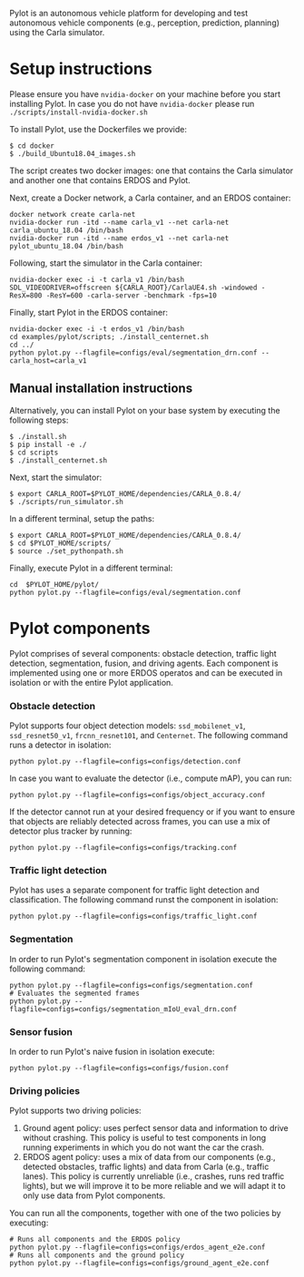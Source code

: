 Pylot is an autonomous vehicle platform for developing and test autonomous
vehicle components (e.g., perception, prediction, planning) using the
Carla simulator.

# Setup instructions
Please ensure you have `nvidia-docker` on your machine before you start installing Pylot.
In case you do not have `nvidia-docker` please run ```./scripts/install-nvidia-docker.sh```

To install Pylot, use the Dockerfiles we provide:

```console
$ cd docker
$ ./build_Ubuntu18.04_images.sh
```

The script creates two docker images: one that contains the Carla simulator and
another one that contains ERDOS and Pylot.

Next, create a Docker network, a Carla container, and an ERDOS container:

```console
docker network create carla-net
nvidia-docker run -itd --name carla_v1 --net carla-net carla_ubuntu_18.04 /bin/bash
nvidia-docker run -itd --name erdos_v1 --net carla-net pylot_ubuntu_18.04 /bin/bash
```

Following, start the simulator in the Carla container:

```console
nvidia-docker exec -i -t carla_v1 /bin/bash
SDL_VIDEODRIVER=offscreen ${CARLA_ROOT}/CarlaUE4.sh -windowed -ResX=800 -ResY=600 -carla-server -benchmark -fps=10
```

Finally, start Pylot in the ERDOS container:

```console
nvidia-docker exec -i -t erdos_v1 /bin/bash
cd examples/pylot/scripts; ./install_centernet.sh
cd ../
python pylot.py --flagfile=configs/eval/segmentation_drn.conf --carla_host=carla_v1
```

## Manual installation instructions
Alternatively, you can install Pylot on your base system by executing the
following steps:

```console
$ ./install.sh
$ pip install -e ./
$ cd scripts
$ ./install_centernet.sh
```

Next, start the simulator:
```console
$ export CARLA_ROOT=$PYLOT_HOME/dependencies/CARLA_0.8.4/
$ ./scripts/run_simulator.sh
```

In a different terminal, setup the paths:
```console
$ export CARLA_ROOT=$PYLOT_HOME/dependencies/CARLA_0.8.4/
$ cd $PYLOT_HOME/scripts/
$ source ./set_pythonpath.sh
```

Finally, execute Pylot in a different terminal:
```console
cd  $PYLOT_HOME/pylot/
python pylot.py --flagfile=configs/eval/segmentation.conf
```

# Pylot components

Pylot comprises of several components: obstacle detection, traffic light
detection, segmentation, fusion, and driving agents. Each component is
implemented using one or more ERDOS operatos and can be executed in
isolation or with the entire Pylot application.

### Obstacle detection
Pylot supports four object detection models: `ssd_mobilenet_v1`, `ssd_resnet50_v1`,
`frcnn_resnet101`, and `Centernet`. The following command runs a detector in isolation:

```console
python pylot.py --flagfile=configs=configs/detection.conf
```

In case you want to evaluate the detector (i.e., compute mAP), you can run:
```console
python pylot.py --flagfile=configs=configs/object_accuracy.conf
```

If the detector cannot run at your desired frequency or if you want to ensure that
objects are reliably detected across frames, you can use a mix of detector plus
tracker by running:

```console
python pylot.py --flagfile=configs=configs/tracking.conf
```

### Traffic light detection
Pylot has uses a separate component for traffic light detection and classification.
The following command runst the component in isolation:

```console
python pylot.py --flagfile=configs=configs/traffic_light.conf
```

### Segmentation
In order to run Pylot's segmentation component in isolation execute the
following command:

```console
python pylot.py --flagfile=configs=configs/segmentation.conf
# Evaluates the segmented frames
python pylot.py --flagfile=configs=configs/segmentation_mIoU_eval_drn.conf
```
### Sensor fusion
In order to run Pylot's naive fusion in isolation execute:

```console
python pylot.py --flagfile=configs=configs/fusion.conf
```

### Driving policies
Pylot supports two driving policies:
 1. Ground agent policy: uses perfect sensor data and information to drive
 without crashing. This policy is useful to test components in long running
 experiments in which you do not want the car the crash.
 2. ERDOS agent policy: uses a mix of data from our components (e.g., detected
 obstacles, traffic lights) and data from Carla (e.g., traffic lanes). This
 policy is currently unreliable (i.e., crashes, runs red traffic lights), but
 we will improve it to be more reliable and we will adapt it to only use data
 from Pylot components.

You can run all the components, together with one of the two policies by
executing:

```console
# Runs all components and the ERDOS policy
python pylot.py --flagfile=configs=configs/erdos_agent_e2e.conf
# Runs all components and the ground policy
python pylot.py --flagfile=configs=configs/ground_agent_e2e.conf
```
